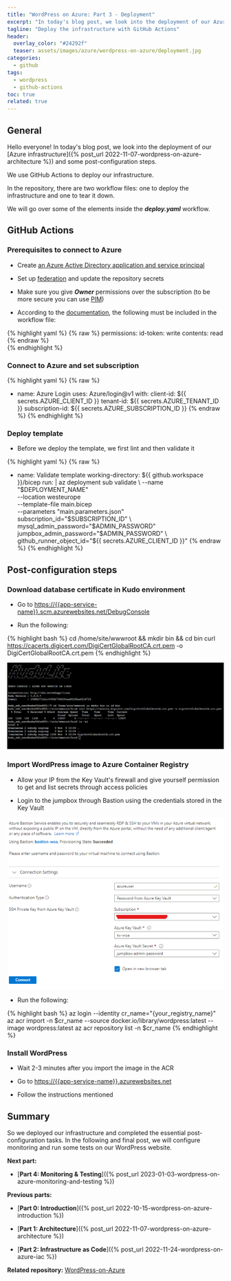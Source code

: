 ```yaml
---
title: "WordPress on Azure: Part 3 - Deployment"
excerpt: "In today's blog post, we look into the deployment of our Azure infrastructure and the configuration of the application."
tagline: "Deploy the infrastructure with GitHub Actions"
header:
  overlay_color: "#24292f"
  teaser: assets/images/azure/wordpress-on-azure/deployment.jpg
categories:
  - github
tags:
  - wordpress
  - github-actions
toc: true
related: true
---
```


## General

Hello everyone! In today's blog post, we look into the deployment of our [Azure infrastructure]({% post_url 2022-11-07-wordpress-on-azure-architecture %}) and some post-configuration steps.

We use GitHub Actions to deploy our infrastructure.

In the repository, there are two workflow files: one to deploy the infrastructure and one to tear it down.

We will go over some of the elements inside the ***deploy.yaml*** workflow.

## GitHub Actions

### Prerequisites to connect to Azure

* Create [an Azure Active Directory application and service principal](https://learn.microsoft.com/en-us/azure/active-directory/develop/howto-create-service-principal-portal)

* Set up [federation](https://learn.microsoft.com/en-us/azure/developer/github/connect-from-azure?tabs=azure-portal%2Cwindows) and update the repository secrets

* Make sure you give ***Owner*** permissions over the subscription (to be more secure you can use [PIM](https://learn.microsoft.com/en-us/azure/active-directory/privileged-identity-management/pim-configure))

* According to the [documentation](https://docs.github.com/en/actions/deployment/security-hardening-your-deployments/configuring-openid-connect-in-azure), the following must be included in the workflow file:

{% highlight yaml %}
{% raw %}
permissions:
  id-token: write
  contents: read
{% endraw %}  
{% endhighlight %}

### Connect to Azure and set subscription

{% highlight yaml %}
{% raw %}
- name: Azure Login
  uses: Azure/login@v1
  with:
    client-id: ${{ secrets.AZURE_CLIENT_ID }}
    tenant-id: ${{ secrets.AZURE_TENANT_ID }}
    subscription-id: ${{ secrets.AZURE_SUBSCRIPTION_ID }}
{% endraw %}
{% endhighlight %}

### Deploy template

* Before we deploy the template, we first lint and then validate it

{% highlight yaml %}
{% raw %}
- name: Validate template
  working-directory: ${{ github.workspace }}/bicep
  run: |
    az deployment sub validate \
      --name "$DEPLOYMENT_NAME" \
      --location westeurope \
      --template-file main.bicep \
      --parameters "main.parameters.json" \
                    subscription_id="$SUBSCRIPTION_ID" \
                    mysql_admin_password="$ADMIN_PASSWORD" \
                    jumpbox_admin_password="$ADMIN_PASSWORD" \
                    github_runner_object_id="${{ secrets.AZURE_CLIENT_ID }}"
{% endraw %}
{% endhighlight %}

## Post-configuration steps

### Download database certificate in Kudo environment

* Go to <https://{{app-service-name}}.scm.azurewebsites.net/DebugConsole>

* Run the following:

{% highlight bash %}
cd /home/site/wwwroot && mkdir bin && cd bin
curl https://cacerts.digicert.com/DigiCertGlobalRootCA.crt.pem -o DigiCertGlobalRootCA.crt.pem
{% endhighlight %}

![kudu-environment](/assets/images/azure/wordpress-on-azure/kudu-environment.png)

### Import WordPress image to Azure Container Registry

* Allow your IP from the Key Vault's firewall and give yourself permission to get and list secrets through access policies

* Login to the jumpbox through Bastion using the credentials stored in the Key Vault

![bastion-login](/assets/images/azure/wordpress-on-azure/bastion-login.png)

* Run the following:

{% highlight bash %}
az login --identity
cr_name="{your_registry_name}"
az acr import -n $cr_name --source docker.io/library/wordpress:latest --image wordpress:latest
az acr repository list -n $cr_name
{% endhighlight %}

### Install WordPress

* Wait 2-3 minutes after you import the image in the ACR
  
* Go to <https://{{app-service-name}}.azurewebsites.net>

* Follow the instructions mentioned

## Summary

So we deployed our infrastructure and completed the essential post-configuration tasks. In the following and final post, we will configure monitoring and run some tests on our WordPress website.

**Next part:**

* [**Part 4: Monitoring & Testing**]({% post_url 2023-01-03-wordpress-on-azure-monitoring-and-testing %})

**Previous parts:**

* [**Part 0: Introduction**]({% post_url 2022-10-15-wordpress-on-azure-introduction %})

* [**Part 1: Architecture**]({% post_url 2022-11-07-wordpress-on-azure-architecture %})

* [**Part 2: Infrastructure as Code**]({% post_url 2022-11-24-wordpress-on-azure-iac %})

**Related repository:** [WordPress-on-Azure](https://github.com/christosgalano/WordPress-on-Azure)
